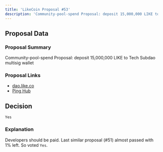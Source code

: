 ```yaml
---
title: 'LikeCoin Proposal #53'
description: 'Community-pool-spend Proposal: deposit 15,000,000 LIKE to Tech Subdao multisig wallet'
---
```


## Proposal Data

### Proposal Summary
Community-pool-spend Proposal: deposit 15,000,000 LIKE to Tech Subdao multisig wallet

### Proposal Links
- [dao.like.co](https://dao.like.co/proposals/53)
- [Ping Hub](https://ping.pub/likecoin/gov/53)


## Decision
`Yes`

### Explanation
Developers should be paid. Last similar proposal (#51) almost passed with 1% left. So voted `Yes`.
